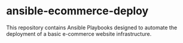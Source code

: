 # ansible-ecommerce-deploy
This repository contains Ansible Playbooks designed to automate the deployment of a basic e-commerce website infrastructure.

